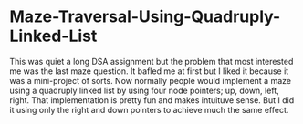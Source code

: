 # Maze-Traversal-Using-Quadruply-Linked-List
This was quiet a long DSA assignment but the problem that most interested me was the last maze question. It bafled me at first but I liked it because it was a mini-project of sorts. Now normally people would implement a maze using a quadruply linked list by using four node pointers; up, down, left, right. That implementation is pretty fun and makes intuituve sense. But I did it using  only the right and down pointers to achieve much the same effect. 
